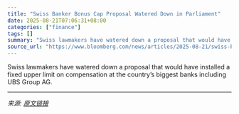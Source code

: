```yaml
---
title: "Swiss Banker Bonus Cap Proposal Watered Down in Parliament"
date: 2025-08-21T07:06:31+08:00
categories: ["finance"]
tags: []
summary: "Swiss lawmakers have watered down a proposal that would have installed a fixed upper limit on compensation at the country’s biggest banks including UBS Group AG."
source_url: "https://www.bloomberg.com/news/articles/2025-08-21/swiss-banker-bonus-cap-proposal-watered-down-in-parliament"
---
```


Swiss lawmakers have watered down a proposal that would have installed a fixed upper limit on compensation at the country’s biggest banks including UBS Group AG.

---

*来源: [原文链接](https://www.bloomberg.com/news/articles/2025-08-21/swiss-banker-bonus-cap-proposal-watered-down-in-parliament)*

